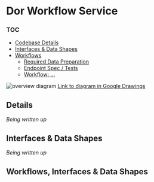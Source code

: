 # Dor Workflow Service

### TOC

* [Codebase Details](#details)
* [Interfaces & Data Shapes](#interfaces--data-shapes)
* [Workflows](#workflows-interfaces--data-shapes)
  * [Required Data Preparation]( )
  * [Endpoint Spec / Tests]( )
  * [Workflow: ...]( )

![overview diagram](https://docs.google.com/drawings/d/e/2PACX-1vSRJ53XQh9pZuPqIQlldOSmMX7ZwacVOuJojWWGtJfnaJ0iO5I4QVi9LKys3p6sS5UWF590qHybq5oW/pub?w=3032&h=2154)
[Link to diagram in Google Drawings](https://docs.google.com/drawings/d/1fle_jIqoLVfTH-K6JLuW8UZ1-Gn695U8VZQmsmyTKg4/edit)

## Details

*Being written up*


## Interfaces & Data Shapes

*Being written up*

## Workflows, Interfaces & Data Shapes
